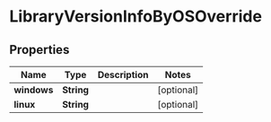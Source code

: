 

# LibraryVersionInfoByOSOverride


## Properties

Name | Type | Description | Notes
------------ | ------------- | ------------- | -------------
**windows** | **String** |  |  [optional]
**linux** | **String** |  |  [optional]



